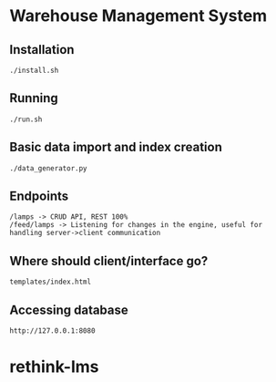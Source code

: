 # Warehouse Management System

## Installation

```
./install.sh
```

## Running

```
./run.sh
```

## Basic data import and index creation

```
./data_generator.py
```

## Endpoints
```
/lamps -> CRUD API, REST 100%
/feed/lamps -> Listening for changes in the engine, useful for handling server->client communication
```
## Where should client/interface go?
```
templates/index.html
```
## Accessing database

```
http://127.0.0.1:8080
```



# rethink-lms
